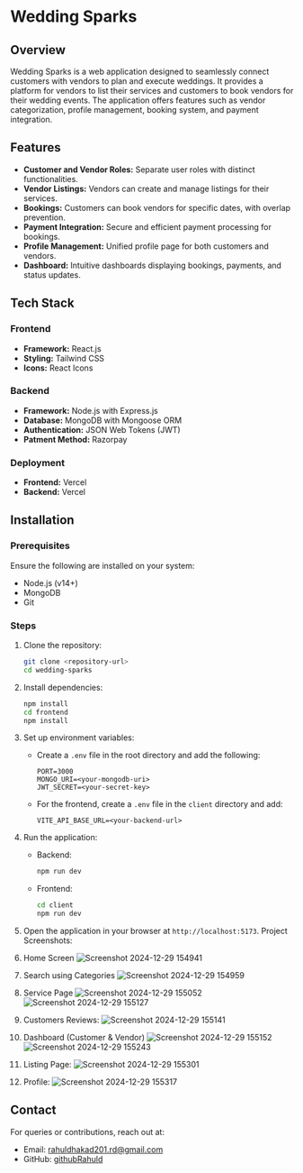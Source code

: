 # Wedding Sparks

## Overview
Wedding Sparks is a web application designed to seamlessly connect customers with vendors to plan and execute weddings. It provides a platform for vendors to list their services and customers to book vendors for their wedding events. The application offers features such as vendor categorization, profile management, booking system, and payment integration.

## Features
- **Customer and Vendor Roles:** Separate user roles with distinct functionalities.
- **Vendor Listings:** Vendors can create and manage listings for their services.
- **Bookings:** Customers can book vendors for specific dates, with overlap prevention.
- **Payment Integration:** Secure and efficient payment processing for bookings.
- **Profile Management:** Unified profile page for both customers and vendors.
- **Dashboard:** Intuitive dashboards displaying bookings, payments, and status updates.

## Tech Stack
### Frontend
- **Framework:** React.js
- **Styling:** Tailwind CSS
- **Icons:** React Icons

### Backend
- **Framework:** Node.js with Express.js
- **Database:** MongoDB with Mongoose ORM
- **Authentication:** JSON Web Tokens (JWT)
- **Patment Method:** Razorpay

### Deployment
- **Frontend:** Vercel
- **Backend:** Vercel

## Installation
### Prerequisites
Ensure the following are installed on your system:
- Node.js (v14+)
- MongoDB
- Git

### Steps
1. Clone the repository:
   ```bash
   git clone <repository-url>
   cd wedding-sparks
   ```

2. Install dependencies:
   ```bash
   npm install
   cd frontend
   npm install
   ```

3. Set up environment variables:
   - Create a `.env` file in the root directory and add the following:
     ```env
     PORT=3000
     MONGO_URI=<your-mongodb-uri>
     JWT_SECRET=<your-secret-key>
     ```
   - For the frontend, create a `.env` file in the `client` directory and add:
     ```env
     VITE_API_BASE_URL=<your-backend-url>
     ```

4. Run the application:
   - Backend:
     ```bash
     npm run dev
     ```
   - Frontend:
     ```bash
     cd client
     npm run dev
     ```

5. Open the application in your browser at `http://localhost:5173`.
Project Screenshots:

1. Home Screen
   ![Screenshot 2024-12-29 154941](https://github.com/user-attachments/assets/051c7f88-65f7-4412-b234-ddd1ae119682)

2. Search using Categories
![Screenshot 2024-12-29 154959](https://github.com/user-attachments/assets/2f4bf49b-84b2-4aee-a91d-6b59617f2830)

3. Service Page
   ![Screenshot 2024-12-29 155052](https://github.com/user-attachments/assets/f5ee7280-0820-476f-a6c7-b149c6ce1e70)
   ![Screenshot 2024-12-29 155127](https://github.com/user-attachments/assets/fd0e9d88-21a1-405e-be2d-3c146b4e41a0)

4. Customers Reviews:
   ![Screenshot 2024-12-29 155141](https://github.com/user-attachments/assets/4afe64d3-1656-4861-8f90-7aa516b4e564)

5. Dashboard (Customer & Vendor)
   ![Screenshot 2024-12-29 155152](https://github.com/user-attachments/assets/027e4544-bf9e-454d-aa13-6e004760da6c)
![Screenshot 2024-12-29 155243](https://github.com/user-attachments/assets/74c88484-ff76-4946-bda9-45c84aeb4580)

6. Listing Page:
  ![Screenshot 2024-12-29 155301](https://github.com/user-attachments/assets/94f6c699-d235-4cb9-889c-bdabf5e37213)

7. Profile:
   ![Screenshot 2024-12-29 155317](https://github.com/user-attachments/assets/09a18b45-19a3-48ad-ba64-93ef4840bd97)

   
## Contact
For queries or contributions, reach out at:
- Email: rahuldhakad201.rd@gmail.com
- GitHub: [githubRahuld](https://github.com/githubRahuld)

